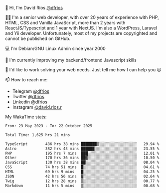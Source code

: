 👋 Hi, I'm David Rios [@dfrios](https://github.com/dfrios)

👨‍💻 I'm a senior web developer, with over 20 years of experience with PHP, HTML, CSS and Vanilla JavaScript, more than 2 years with ReactJS/Typescript and 1 year with NextJS. I'm also a WordPress, Laravel and Yii developer. Unfortunately, most of my projects are copyrighted and cannot be published on GitHub.

💻 I'm Debian/GNU Linux Admin since year 2000

🌱 I'm currently improving my backend/frontend Javascript skills

💞️ I'd like to work solving your web needs. Just tell me how I can help you 😃

📫 How to reach me:
* Telegram [@dfrios](https://t.me/dfrios)
* Twitter [@dfrios](https://twitter.com/dfrios)
* Linkedin [@dfrios](https://linkedin.com/in/dfrios)
* Instagram [@david.rios.r](https://instagram.com/david.rios.r)



My WakaTime stats:
<!--START_SECTION:waka-->

```txt
From: 23 May 2023 - To: 22 October 2025

Total Time: 1,625 hrs 21 mins

TypeScript        486 hrs 38 mins ███████▒░░░░░░░░░░░░░░░░░   29.94 %
Astro             382 hrs 43 mins ██████░░░░░░░░░░░░░░░░░░░   23.55 %
PHP               195 hrs 7 mins  ███░░░░░░░░░░░░░░░░░░░░░░   12.01 %
Other             170 hrs 36 mins ██▓░░░░░░░░░░░░░░░░░░░░░░   10.50 %
JavaScript        130 hrs 38 mins ██░░░░░░░░░░░░░░░░░░░░░░░   08.04 %
CSS               74 hrs 51 mins  █░░░░░░░░░░░░░░░░░░░░░░░░   04.61 %
HTML              69 hrs 9 mins   █░░░░░░░░░░░░░░░░░░░░░░░░   04.25 %
JSON              42 hrs 56 mins  ▓░░░░░░░░░░░░░░░░░░░░░░░░   02.64 %
Twig              12 hrs 28 mins  ▒░░░░░░░░░░░░░░░░░░░░░░░░   00.77 %
Markdown          11 hrs 5 mins   ▒░░░░░░░░░░░░░░░░░░░░░░░░   00.68 %
```

<!--END_SECTION:waka-->
